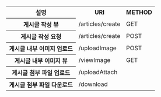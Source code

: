 <table>
	<tr>
		<th>설명</th> <th>URI</th> <th>METHOD</th>
	</tr>
	<tr>
		<th>게시글 작성 뷰</th>
		<td>/articles/create</td>
		<td>GET</td>
	</tr>
	<tr>
		<th>게시글 작성 요청</th>
		<td>/articles/create</td>
		<td>POST</td>
	</tr>
	<tr>
		<th>게시글 내부 이미지 업로드</th>
		<td>/uploadImage</td>
		<td>POST</td>
	</tr>
	<tr>
		<th>게시글 내부 이미지 뷰</th>
		<td>/viewImage</td>
		<td>GET</td>
	</tr>
	<tr>
		<th>게시글 첨부 파일 업로드 </th>
		<td>/uploadAttach</td>
		<td></td>
	</tr>
	<tr>
		<th>게시글 첨부 파일 다운로드</th>
		<td>/download</td>
		<td> </td>
	</tr>	
</table>
